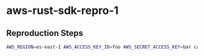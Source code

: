 # aws-rust-sdk-repro-1

## Reproduction Steps

```sh
AWS_REGION=es-east-1 AWS_ACCESS_KEY_ID=foo AWS_SECRET_ACCESS_KEY=bar cargo run
```
